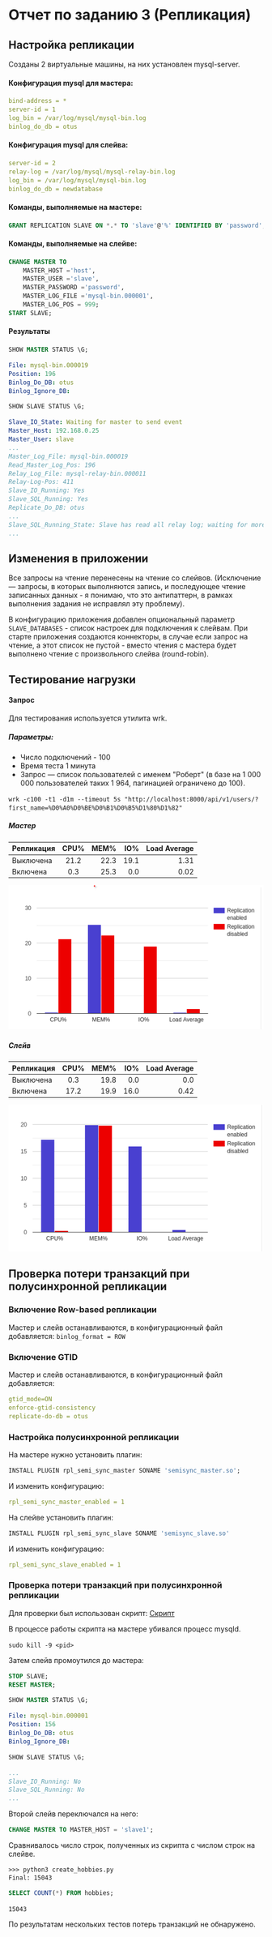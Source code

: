 # Отчет по заданию 3 (Репликация)

## Настройка репликации

Созданы 2 виртуальные машины, на них установлен mysql-server.

#### Конфигурация mysql для мастера:

```yaml
bind-address = *
server-id = 1
log_bin = /var/log/mysql/mysql-bin.log
binlog_do_db = otus
```

#### Конфигурация mysql для слейва:

```yaml
server-id = 2
relay-log = /var/log/mysql/mysql-relay-bin.log
log_bin = /var/log/mysql/mysql-bin.log
binlog_do_db = newdatabase
```

#### Команды, выполняемые на мастере:

```sql
GRANT REPLICATION SLAVE ON *.* TO 'slave'@'%' IDENTIFIED BY 'password';
```

#### Команды, выполняемые на слейве:

```sql
CHANGE MASTER TO
    MASTER_HOST ='host',
    MASTER_USER ='slave',
    MASTER_PASSWORD ='password',
    MASTER_LOG_FILE ='mysql-bin.000001',
    MASTER_LOG_POS = 999;
START SLAVE;
```

#### Результаты

```sql
SHOW MASTER STATUS \G;
```

```yaml
File: mysql-bin.000019
Position: 196
Binlog_Do_DB: otus
Binlog_Ignore_DB: 
```

```sql
SHOW SLAVE STATUS \G;
```

```yaml
Slave_IO_State: Waiting for master to send event
Master_Host: 192.168.0.25
Master_User: slave
...
Master_Log_File: mysql-bin.000019
Read_Master_Log_Pos: 196
Relay_Log_File: mysql-relay-bin.000011
Relay-Log-Pos: 411
Slave_IO_Running: Yes
Slave_SQL_Running: Yes
Replicate_Do_DB: otus
...
Slave_SQL_Running_State: Slave has read all relay log; waiting for more updates
...
```

## Изменения в приложении

Все запросы на чтение перенесены на чтение со слейвов. (Исключение — запросы, в которых выполняются запись, и
последующее чтение записанных данных - я понимаю, что это антипаттерн, в рамках выполнения задания не исправлял эту
проблему).

В конфигурацию приложения добавлен опциональный параметр `SLAVE_DATABASES` - список настроек для подключения к слейвам.
При старте приложения создаются коннекторы, в случае если запрос на чтение, а этот список не пустой - вместо чтения с
мастера будет выполнено чтение с произвольного слейва (round-robin).

## Тестирование нагрузки

#### Запрос

Для тестирования используется утилита wrk.

##### Параметры:

* Число подключений - 100
* Время теста 1 минута
* Запрос — список пользователей с именем "Роберт" (в базе на 1 000 000 пользователей таких 1 964, пагинацией ограничено
  до 100).

`wrk -c100 -t1 -d1m --timeout 5s "http://localhost:8000/api/v1/users/?first_name=%D0%A0%D0%BE%D0%B1%D0%B5%D1%80%D1%82"`

##### Мастер

| Репликация  | CPU% | MEM% | IO% | Load Average |
|:------------- |:---------------:| -------------:| -------------: | -------------: |
| Выключена | 21.2 | 22.3 | 19.1 | 1.31 |
| Включена | 0.3 | 25.3 | 0.0 | 0.02 |

![](charts/replication/master.png)

##### Слейв

| Репликация  | CPU% | MEM% | IO% | Load Average |
|:------------- |:---------------:| -------------:| -------------: | -------------: |
| Выключена | 0.3 | 19.8 | 0.0 | 0.0|
| Включена | 17.2 | 19.9 | 16.0 | 0.42 |

![](charts/replication/slave.png)

## Проверка потери транзакций при полусинхронной репликации

### Включение Row-based репликации

Мастер и слейв останавливаются, в конфигурационный файл добавляется:
`binlog_format = ROW`

### Включение GTID

Мастер и слейв останавливаются, в конфигурационный файл добавляется:
```yaml
gtid_mode=ON
enforce-gtid-consistency
replicate-do-db = otus
```

### Настройка полусинхронной репликации

На мастере нужно установить плагин:
```sql
INSTALL PLUGIN rpl_semi_sync_master SONAME 'semisync_master.so';
```
И изменить конфигурацию:
```yaml
rpl_semi_sync_master_enabled = 1
```
На слейве установить плагин:
```sql
INSTALL PLUGIN rpl_semi_sync_slave SONAME 'semisync_slave.so'
```
И изменить конфигурацию:
```yaml
rpl_semi_sync_slave_enabled = 1
```
### Проверка потери транзакций при полусинхронной репликации

Для проверки был использован скрипт:
[Скрипт](../social_network/db/fill_database/create_hobbies.py)

В процессе работы скрипта на мастере убивался процесс mysqld.

`sudo kill -9 <pid>`

Затем слейв промоутился до мастера:

```sql
STOP SLAVE;
RESET MASTER;
```

```sql
SHOW MASTER STATUS \G;
```

```yaml
File: mysql-bin.000001
Position: 156
Binlog_Do_DB: otus
Binlog_Ignore_DB: 
```
```sql
SHOW SLAVE STATUS \G;
```

```yaml
...
Slave_IO_Running: No
Slave_SQL_Running: No
...
```

Второй слейв переключался на него:

```sql
CHANGE MASTER TO MASTER_HOST = 'slave1';

```


Сравнивалось число строк, полученных из скрипта с числом строк на слейве.
```
>>> python3 create_hobbies.py
Final: 15043
```
```sql
SELECT COUNT(*) FROM hobbies;
```
```15043```

По результатам нескольких тестов потерь транзакций не обнаружено.
